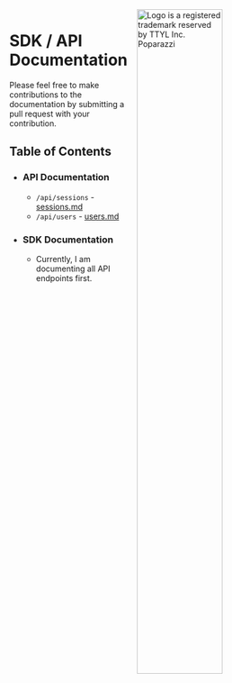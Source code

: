 <img src="https://user-images.githubusercontent.com/33995146/169403681-6f3abfb0-10f4-4c2c-9ef4-fe7704142b58.jpg" alt="Logo is a registered trademark reserved by TTYL Inc. Poparazzi" align="right" width="55%"/>

# SDK / API Documentation
Please feel free to make contributions to the documentation by submitting a pull request with your contribution.

## Table of Contents

- ### API Documentation
  - `/api/sessions` - [sessions.md](api-docs/sessions.md)
  - `/api/users` - [users.md](api-docs/users.md)
- ### SDK Documentation
  - Currently, I am documenting all API endpoints first.